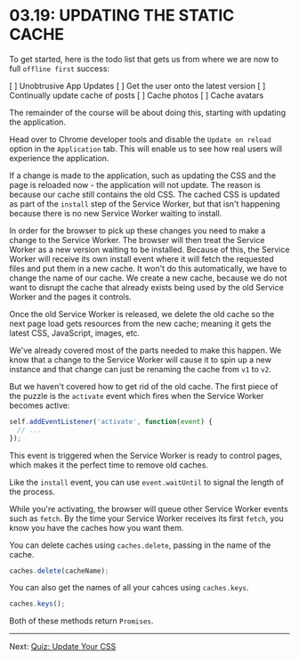 # 03.19: UPDATING THE STATIC CACHE
To get started, here is the todo list that gets us from where we are now to full `offline first` success:

  [ ] Unobtrusive App Updates
  [ ] Get the user onto the latest version
  [ ] Continually update cache of posts
  [ ] Cache photos
  [ ] Cache avatars

The remainder of the course will be about doing this, starting with updating the application.

Head over to Chrome developer tools and disable the `Update on reload` option in the `Application` tab. This will enable us to see how real users will experience the application.

If a change is made to the application, such as updating the CSS and the page is reloaded now - the application will not update. The reason is because our cache still contains the old CSS. The cached CSS is updated as part of the `install` step of the Service Worker, but that isn't happening because there is no new Service Worker waiting to install.

In order for the browser to pick up these changes you need to make a change to the Service Worker. The browser will then treat the Service Worker as a new version waiting to be installed. Because of this, the Service Worker will receive its own install event where it will fetch the requested files and put them in a new cache. It won't do this automatically, we have to change the name of our cache. We create a new cache, because we do not want to disrupt the cache that already exists being used by the old Service Worker and the pages it controls.

Once the old Service Worker is released, we delete the old cache so the next page load gets resources from the new cache; meaning it gets the latest CSS, JavaScript, images, etc.

We've already covered most of the parts needed to make this happen. We know that a change to the Service Worker will cause it to spin up a new instance and that change can just be renaming the cache from `v1` to `v2`.

But we haven't covered how to get rid of the old cache. The first piece of the puzzle is the `activate` event which fires when the Service Worker becomes active:

```js
self.addEventListener('activate', function(event) {
  // ...
});
```

This event is triggered when the Service Worker is ready to control pages, which makes it the perfect time to remove old caches.

Like the `install` event, you can use `event.waitUntil` to signal the length of the process. 

While you're activating, the browser will queue other Service Worker events such as `fetch`. By the time your Service Worker receives its first `fetch`, you know you have the caches how you want them.

You can delete caches using `caches.delete`, passing in the name of the cache.

```js
caches.delete(cacheName);
```

You can also get the names of all your cahces using `caches.keys`.

```js
caches.keys();
```

Both of these methods return `Promises`.

- - -

Next: [Quiz: Update Your CSS](./20-quiz-update-css.md)